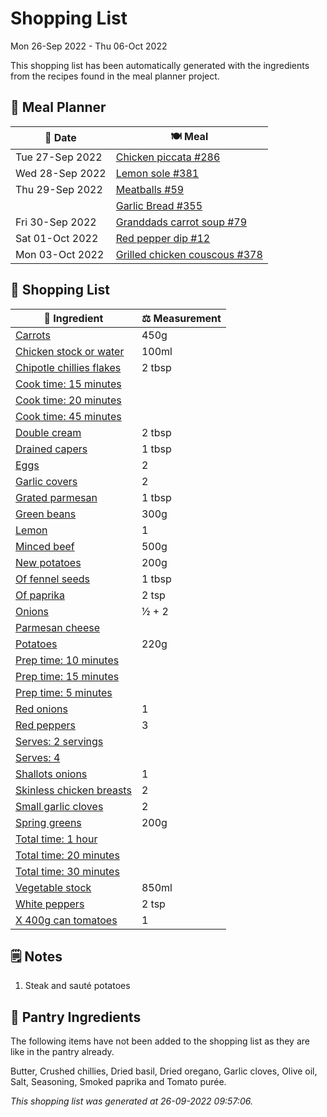 # Shopping List

Mon 26-Sep 2022 - Thu 06-Oct 2022

This shopping list has been automatically generated with the ingredients from the recipes found in the meal planner project.

## 📅 Meal Planner

|📅 Date| 🍽️ Meal|
|----|----|
|Tue 27-Sep 2022|[Chicken piccata #286](https://github.com/jcallaghan/The-Cookbook/issues/286)|
|Wed 28-Sep 2022|[Lemon sole #381](https://github.com/jcallaghan/The-Cookbook/issues/381)|
|Thu 29-Sep 2022|[Meatballs #59](https://github.com/jcallaghan/The-Cookbook/issues/59)|
||[Garlic Bread #355](https://github.com/jcallaghan/The-Cookbook/issues/355)|
|Fri 30-Sep 2022|[Granddads carrot soup #79](https://github.com/jcallaghan/The-Cookbook/issues/79)|
|Sat 01-Oct 2022|[Red pepper dip #12](https://github.com/jcallaghan/The-Cookbook/issues/12)|
|Mon 03-Oct 2022|[Grilled chicken couscous #378](https://github.com/jcallaghan/The-Cookbook/issues/378)|

## 🛒 Shopping List

| 🍌 Ingredient| ⚖️ Measurement|
|----------|-----------|
|[Carrots](https://www.sainsburys.co.uk/gol-ui/SearchResults/Carrots)|450g|
|[Chicken stock or water](https://www.sainsburys.co.uk/gol-ui/SearchResults/Chicken%20stock%20or%20water)|100ml|
|[Chipotle chillies flakes](https://www.sainsburys.co.uk/gol-ui/SearchResults/Chipotle%20chillies%20flakes)|2 tbsp|
|[Cook time: 15 minutes](https://www.sainsburys.co.uk/gol-ui/SearchResults/Cook%20time:%2015%20minutes)||
|[Cook time: 20 minutes](https://www.sainsburys.co.uk/gol-ui/SearchResults/Cook%20time:%2020%20minutes)||
|[Cook time: 45 minutes](https://www.sainsburys.co.uk/gol-ui/SearchResults/Cook%20time:%2045%20minutes)||
|[Double cream](https://www.sainsburys.co.uk/gol-ui/SearchResults/Double%20cream)|2 tbsp|
|[Drained capers](https://www.sainsburys.co.uk/gol-ui/SearchResults/Drained%20capers)|1 tbsp|
|[Eggs](https://www.sainsburys.co.uk/gol-ui/SearchResults/Eggs)|2|
|[Garlic covers](https://www.sainsburys.co.uk/gol-ui/SearchResults/Garlic%20covers)|2|
|[Grated parmesan](https://www.sainsburys.co.uk/gol-ui/SearchResults/Grated%20parmesan)|1 tbsp|
|[Green beans](https://www.sainsburys.co.uk/gol-ui/SearchResults/Green%20beans)|300g|
|[Lemon](https://www.sainsburys.co.uk/gol-ui/SearchResults/Lemon)|1|
|[Minced beef](https://www.sainsburys.co.uk/gol-ui/SearchResults/Minced%20beef)|500g|
|[New potatoes](https://www.sainsburys.co.uk/gol-ui/SearchResults/New%20potatoes)|200g|
|[Of fennel seeds](https://www.sainsburys.co.uk/gol-ui/SearchResults/Of%20fennel%20seeds)|1 tbsp|
|[Of paprika](https://www.sainsburys.co.uk/gol-ui/SearchResults/Of%20paprika)|2 tsp|
|[Onions](https://www.sainsburys.co.uk/gol-ui/SearchResults/Onions)|½ + 2|
|[Parmesan cheese](https://www.sainsburys.co.uk/gol-ui/SearchResults/Parmesan%20cheese)||
|[Potatoes](https://www.sainsburys.co.uk/gol-ui/SearchResults/Potatoes)|220g|
|[Prep time: 10 minutes](https://www.sainsburys.co.uk/gol-ui/SearchResults/Prep%20time:%2010%20minutes)||
|[Prep time: 15 minutes](https://www.sainsburys.co.uk/gol-ui/SearchResults/Prep%20time:%2015%20minutes)||
|[Prep time: 5 minutes](https://www.sainsburys.co.uk/gol-ui/SearchResults/Prep%20time:%205%20minutes)||
|[Red onions](https://www.sainsburys.co.uk/gol-ui/SearchResults/Red%20onions)|1|
|[Red peppers](https://www.sainsburys.co.uk/gol-ui/SearchResults/Red%20peppers)|3|
|[Serves: 2 servings](https://www.sainsburys.co.uk/gol-ui/SearchResults/Serves:%202%20servings)||
|[Serves: 4](https://www.sainsburys.co.uk/gol-ui/SearchResults/Serves:%204)||
|[Shallots onions](https://www.sainsburys.co.uk/gol-ui/SearchResults/Shallots%20onions)|1|
|[Skinless chicken breasts](https://www.sainsburys.co.uk/gol-ui/SearchResults/Skinless%20chicken%20breasts)|2|
|[Small garlic cloves](https://www.sainsburys.co.uk/gol-ui/SearchResults/Small%20garlic%20cloves)|2|
|[Spring greens](https://www.sainsburys.co.uk/gol-ui/SearchResults/Spring%20greens)|200g|
|[Total time: 1 hour](https://www.sainsburys.co.uk/gol-ui/SearchResults/Total%20time:%201%20hour)||
|[Total time: 20 minutes](https://www.sainsburys.co.uk/gol-ui/SearchResults/Total%20time:%2020%20minutes)||
|[Total time: 30 minutes](https://www.sainsburys.co.uk/gol-ui/SearchResults/Total%20time:%2030%20minutes)||
|[Vegetable stock](https://www.sainsburys.co.uk/gol-ui/SearchResults/Vegetable%20stock)|850ml|
|[White peppers](https://www.sainsburys.co.uk/gol-ui/SearchResults/White%20peppers)|2 tsp|
|[X 400g can tomatoes](https://www.sainsburys.co.uk/gol-ui/SearchResults/X%20400g%20can%20tomatoes)|1|

## 🗒️ Notes

1. Steak and sauté potatoes 

## 🏪 Pantry Ingredients

The following items have not been added to the shopping list as they are like in the pantry already.

Butter, Crushed chillies, Dried basil, Dried oregano, Garlic cloves, Olive oil, Salt, Seasoning, Smoked paprika and Tomato purée.


_This shopping list was generated at 26-09-2022 09:57:06._